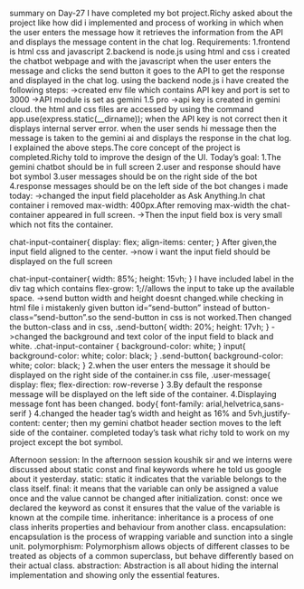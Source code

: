 summary on Day-27
I have completed my bot project.Richy asked about the project like how did i implemented and process of working in which when the user enters the message how it retrieves the information from the API and displays the message content in the chat log.
Requirements:
1.frontend is html css and javascript
2.backend is node.js
using html and css i created the chatbot webpage and with the javascript when the user enters the message and clicks the send button it goes to the API to get the response and displayed in the chat log.
using the backend node.js i have created the following steps:
->created env file which contains API key and port is set to 3000
->API module is set as gemini 1.5 pro
->api key is created in gemini cloud.
the html and css files are accessed by using the command app.use(express.static(__dirname));
when the API key is not correct then it displays internal server error. when the user sends hi message then the message is taken to the gemini ai and displays the response in the chat log.
I explained the above steps.The core concept of the project is completed.Richy told to improve the design of the UI.
Today’s goal:
1.The gemini chatbot should be in full screen
2.user and response should have bot symbol
3.user messages should be on the right side of the bot
4.response messages should be on the left side of the bot
changes i made today:
->changed the input field placeholder as Ask Anything.In chat container i removed max-width: 400px.After removing max-width the chat-container appeared in full screen.
->Then the input field box is very small which not fits the container.

chat-input-container{
display: flex;
align-items: center;
}
After given,the input field aligned to the center.
->now i want the input field should be displayed on the full screen

chat-input-container{
    width: 85%;
    height: 15vh;
    }
I have included label in the div tag which contains flex-grow: 1;//allows the input to take up the available space.
->send button width and height doesnt changed.while checking in html file i mistakenly given button id=“send-button” instead of button-class=“send-button”.so the send-button in css is not worked.Then changed the button-class and in css,
.send-button{
width: 20%;
height: 17vh;
}
->changed the background and text color of the input field to black and white.
.chat-input-container
{
background-color: white;
}
input{
background-color: white;
color: black;
}
.send-button{
background-color: white;
color: black;
}
2.when the user enters the message it should be displayed on the right side of the container.in css file,
.user-message{
display: flex;
flex-direction: row-reverse
}
3.By default the response message will be displayed on the left side of the container.
4.Displaying message font has been changed.
body{
font-family: arial,helvetrica,sans-serif
}
4.changed the header tag’s width and height as 16% and 5vh,justify-content: center;
then my gemini chatbot header section moves to the left side of the container.
completed today’s task what richy told to work on my project except the bot symbol.

Afternoon session:
In the afternoon session koushik sir and we interns were discussed about static const and final keywords where he told us google about it yesterday.
static: static it indicates that the variable belongs to the class itself.
final: it means that the variable can only be assigned a value once and the value cannot be changed after initialization.
const: once we declared the keyword as const it ensures that the value of the variable is known at the compile time.
inheritance: inheritance is a process of one class inherits properties and behaviour from another class.
encapsulation: encapsulation is the process of wrapping variable and sunction into a single unit.
polymorphism: Polymorphism allows objects of different classes to be treated as objects of a common superclass, but behave differently based on their actual class.
abstraction: Abstraction is all about hiding the internal implementation and showing only the essential features.